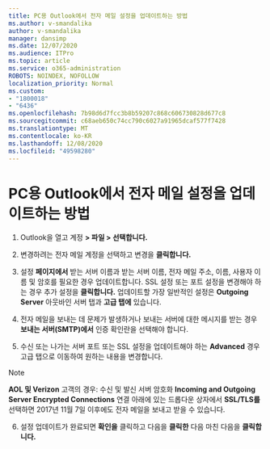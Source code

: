 ```yaml
---
title: PC용 Outlook에서 전자 메일 설정을 업데이트하는 방법
ms.author: v-smandalika
author: v-smandalika
manager: dansimp
ms.date: 12/07/2020
ms.audience: ITPro
ms.topic: article
ms.service: o365-administration
ROBOTS: NOINDEX, NOFOLLOW
localization_priority: Normal
ms.custom:
- "1800018"
- "6436"
ms.openlocfilehash: 7b98d6d7fcc3b8b59207c868c606730828d677c8
ms.sourcegitcommit: c68aeb650c74cc790c6027a91965dcaf577f7428
ms.translationtype: MT
ms.contentlocale: ko-KR
ms.lasthandoff: 12/08/2020
ms.locfileid: "49598280"
---
```

# <a name="how-to-update-email-settings-in-outlook-for-pc"></a>PC용 Outlook에서 전자 메일 설정을 업데이트하는 방법

1. Outlook을 열고 계정 **> 파일 > 선택합니다.**

2. 변경하려는 전자 메일 계정을 선택하고 변경을 **클릭합니다.** 

3. 설정 **페이지에서** 받는 서버 이름과 받는 서버 이름, 전자 메일 주소, 이름, 사용자 이름 및 암호를 필요한 경우 업데이트합니다. SSL 설정 또는 포트 설정을 변경해야 하는 경우 추가 설정을 **클릭합니다.** 업데이트할 가장 일반적인 설정은 **Outgoing Server** 아웃바인 서버 탭과 **고급 탭에** 있습니다.

4. 전자 메일을 보내는 데 문제가 발생하거나 보내는 서버에 대한 메시지를 받는 경우 **보내는 서버(SMTP)에서** 인증 확인란을 선택해야 합니다.

5. 수신 또는 나가는 서버 포트 또는 SSL 설정을 업데이트해야 하는 **Advanced** 경우 고급 탭으로 이동하여 원하는 내용을 변경합니다.

> [!NOTE]
> **AOL 및 Verizon** 고객의 경우: 수신 및 발신 서버 암호화 **Incoming and Outgoing Server Encrypted Connections** 연결 아래에 있는 드롭다운 상자에서 **SSL/TLS를** 선택하면 2017년 11월 7일 이후에도 전자 메일을 보내고 받을 수 있습니다.

6. 설정 업데이트가 완료되면 **확인을** 클릭하고 다음을 **클릭한** 다음 마친 다음을 **클릭합니다.**


